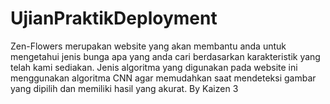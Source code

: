 # UjianPraktikDeployment
Zen-Flowers merupakan website yang akan membantu anda untuk mengetahui jenis bunga apa yang anda cari berdasarkan karakteristik yang telah kami sediakan. Jenis algoritma yang digunakan pada website ini menggunakan algoritma CNN agar memudahkan saat mendeteksi gambar yang dipilih dan memiliki hasil yang akurat. By Kaizen 3 
